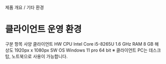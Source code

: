 <!--breadcrumb:제품 개요 / 기타 환경--><span class="md-breadcrumb">제품 개요 / 기타 환경</span>
# 클라이언트 운영 환경

구분 항목 사양
클라이언트 HW CPU Intel Core i5-8265U 1.6 GHz
RAM 8 GB
해상도 1920px x 1080px
SW OS Windows 11 pro 64 bit
※ 클라이언트 PC는 데스크탑, 노트북으로 사용이 가능합니다.
